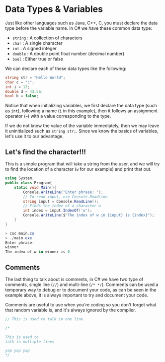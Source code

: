 # Data Types & Variables

Just like other languages such as Java, C++, C, you must declare the data type before the variable name. 
In C# we have these common data type: 

- `string` : A collection of characters 
- `char` : A single character 
- `int` : A signed integer
- `double` : A double point float number (decimal number)
- `bool` : Either true or false 

We can declare each of these data types like the following: 

```C#
string str = "Hello World";
char c = "c";
int i = 12;
double d = 43.56;
bool b = false;
```

Notice that when initializing variables, we first declare the data type (such as `int`), 
following a name (`i` in this example), then it follows an assignment operator (`=`) with 
a value corresponding to the type.

If we do not know the value of the variable immediately, then we may leave it uninitialized such as 
`string str;`. Since we know the basics of variables, let's use it to our advantage. 

## Let's find the character!!!
This is a simple program that will take a string from the user, and we will try to find the location 
of a character (`w` for our example) and print that out. 

```C#
using System;
public class Program{
    static void Main(){
        Console.WriteLine("Enter phrase: ");
        // To read input, use Console.ReadLine
        string input = Console.ReadLine();
        // Finds the index of a character w
        int index = input.IndexOf('w');
        Console.WriteLine($"The index of w in {input} is {index}");
    }
}
```

```PowerShell
> csc main.cs
> ./main.exe 
Enter phrase:
winner
The index of w in winner is 0
```

## Comments
The last thing to talk about is comments, in C# we have two type of comments, 
single line (`//`) and multi-line (`/* */`). Comments can be used a temporary 
way to debug or to document your code, as can be seen in the example above, it is 
always important to try and document your code. 

Comments are useful to use when you're coding so you don't forget what that random 
variable is, and it's always ignored by the compiler. 
```C#
// This is used to talk in one line

/*

This is used to 
talk in multiple lines

yap yap yap
*/
````